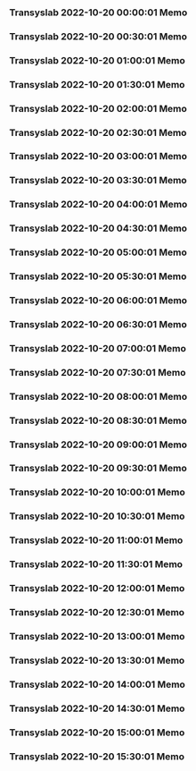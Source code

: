 ### Transyslab 2022-10-20 00:00:01 Memo
### Transyslab 2022-10-20 00:30:01 Memo
### Transyslab 2022-10-20 01:00:01 Memo
### Transyslab 2022-10-20 01:30:01 Memo
### Transyslab 2022-10-20 02:00:01 Memo
### Transyslab 2022-10-20 02:30:01 Memo
### Transyslab 2022-10-20 03:00:01 Memo
### Transyslab 2022-10-20 03:30:01 Memo
### Transyslab 2022-10-20 04:00:01 Memo
### Transyslab 2022-10-20 04:30:01 Memo
### Transyslab 2022-10-20 05:00:01 Memo
### Transyslab 2022-10-20 05:30:01 Memo
### Transyslab 2022-10-20 06:00:01 Memo
### Transyslab 2022-10-20 06:30:01 Memo
### Transyslab 2022-10-20 07:00:01 Memo
### Transyslab 2022-10-20 07:30:01 Memo
### Transyslab 2022-10-20 08:00:01 Memo
### Transyslab 2022-10-20 08:30:01 Memo
### Transyslab 2022-10-20 09:00:01 Memo
### Transyslab 2022-10-20 09:30:01 Memo
### Transyslab 2022-10-20 10:00:01 Memo
### Transyslab 2022-10-20 10:30:01 Memo
### Transyslab 2022-10-20 11:00:01 Memo
### Transyslab 2022-10-20 11:30:01 Memo
### Transyslab 2022-10-20 12:00:01 Memo
### Transyslab 2022-10-20 12:30:01 Memo
### Transyslab 2022-10-20 13:00:01 Memo
### Transyslab 2022-10-20 13:30:01 Memo
### Transyslab 2022-10-20 14:00:01 Memo
### Transyslab 2022-10-20 14:30:01 Memo
### Transyslab 2022-10-20 15:00:01 Memo
### Transyslab 2022-10-20 15:30:01 Memo
